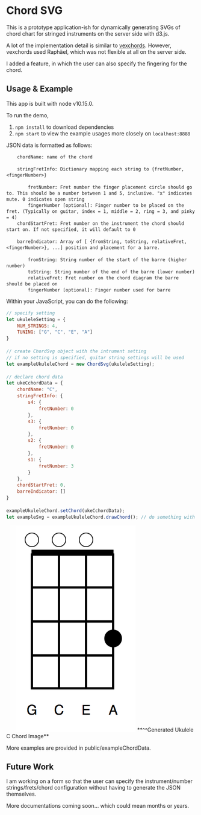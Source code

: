# Chord SVG

This is a prototype application-ish for dynamically generating SVGs of chord chart for stringed instruments on the server side with d3.js.

A lot of the implementation detail is similar to [vexchords](https://github.com/0xfe/vexchords). However, vexchords used Raphäel, which was not flexible at all on the server side.

I added a feature, in which the user can also specify the fingering for the chord.


## Usage & Example

This app is built with node v10.15.0. 

To run the demo, 
 1. `npm install` to download dependencies
 2. `npm start` to view the example usages more closely on `localhost:8888` 


JSON data is formatted as follows:
```
    chordName: name of the chord

    stringFretInfo: Dictionary mapping each string to {fretNumber, <fingerNumber>} 

        fretNumber: Fret number the finger placement circle should go to. This should be a number between 1 and 5, inclusive. "x" indicates mute. 0 indicates open string 
        fingerNumber [optional]: Finger number to be placed on the fret. (Typically on guitar, index = 1, middle = 2, ring = 3, and pinky = 4) 
    chordStartFret: Fret number on the instrument the chord should start on. If not specified, it will default to 0 

    barreIndicator: Array of [ {fromString, toString, relativeFret, <fingerNumber>}, ...] position and placement for a barre. 

        fromString: String number of the start of the barre (higher number) 
        toString: String number of the end of the barre (lower number) 
        relativeFret: Fret number on the chord diagram the barre should be placed on 
        fingerNumber [optional]: Finger number used for barre 
```

Within your JavaScript, you can do the following:
```javascript
// specify setting
let ukuleleSetting = {
    NUM_STRINGS: 4,
    TUNING: ["G", "C", "E", "A"]
}

// create ChordSvg object with the intrument setting
// if no setting is specified, guitar string settings will be used
let exampleUkuleleChord = new ChordSvg(ukuleleSetting);

// declare chord data
let ukeCchordData = {
    chordName: "C",
    stringFretInfo: {
        s4: {
            fretNumber: 0
        },
        s3: {
            fretNumber: 0
        },
        s2: {
            fretNumber: 0
        },
        s1: {
            fretNumber: 3
        }
    },
    chordStartFret: 0,
    barreIndicator: []
}

exampleUkuleleChord.setChord(ukeCchordData);
let exampleSvg = exampleUkuleleChord.drawChord(); // do something with this
```

<img src="https://github.com/mcw0805/chord-svg/blob/master/uke-c.png" />
**^^Generated Ukulele C Chord Image** 

More examples are provided in public/exampleChordData.

## Future Work

I am working on a form so that the user can specify the instrument/number strings/frets/chord configuration without having to generate the JSON themselves.

More documentations coming soon... which could mean months or years.